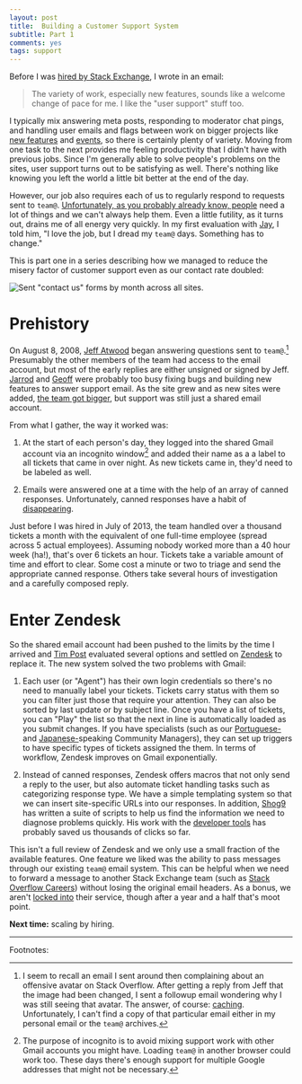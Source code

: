 ```yaml
---
layout: post
title:  Building a Customer Support System
subtitle: Part 1
comments: yes
tags: support
---
```


Before I was
[hired by Stack Exchange](http://blog.stackoverflow.com/2013/08/please-welcome-jon-ericson-community-manager/),
I wrote in an email:

> The variety of work, especially new features, sounds like a welcome
change of pace for me.  I like the "user support" stuff too.

I typically mix answering meta posts, responding to moderator chat
pings, and handling user emails and flags between work on bigger
projects like
[new features](http://meta.stackexchange.com/q/234259/1438) and
[events](http://blog.stackoverflow.com/2014/12/winter-bash-2014/), so
there is certainly plenty of variety. Moving from one task to the next
provides me feeling productivity that I didn't have with previous
jobs. Since I'm generally able to solve people's problems on the
sites, user support turns out to be satisfying as well. There's
nothing like knowing you left the world a little bit better at the end
of the day.

However, our job also requires each of us to regularly respond to
requests sent to
`team@`. [Unfortunately, as you probably already know, people](https://twitter.com/horse_ebooks/status/228032106859749377)
need a lot of things and we can't always help them. Even a little
futility, as it turns out, drains me of all energy very quickly. In my
first evaluation with
[Jay](http://stackexchange.com/about/management), I told him, "I love
the job, but I dread my `team@` days. Something has to change."

This is part one in a series describing how we managed to reduce the
misery factor of customer support even as our contact rate doubled:

![Sent "contact us" forms by month across all sites.](http://i.stack.imgur.com/6cqVn.png)

# Prehistory

On August 8, 2008, [Jeff Atwood](http://blog.codinghorror.com/) began
answering questions sent to `team@`.[^1] Presumably the other members
of the team had access to the email account, but most of the early
replies are either unsigned or signed by
Jeff. [Jarrod](http://blog.stackoverflow.com/2009/01/welcome-stack-overflow-valued-associate-00002/)
and
[Geoff](http://blog.stackoverflow.com/2009/05/welcome-stack-overflow-valued-associate-00003/)
were probably too busy fixing bugs and building new features to answer
support email. As the site grew and as new sites were added,
[the team got bigger](http://blog.stackoverflow.com/2010/04/welcome-stack-overflow-valued-associate-00005/),
but support was still just a shared email account.

From what I gather, the way it worked was:

1. At the start of each person's day, they logged into the shared
   Gmail account via an incognito window[^2] and added their name as a
   a label to all tickets that came in over night. As new tickets came
   in, they'd need to be labeled as well.

2. Emails were answered one at a time with the help of an array of
   canned responses. Unfortunately, canned responses have a habit of
   [disappearing](https://groups.google.com/forum/#!topic/gmail-users/UhgkztNU9uI).

Just before I was hired in July of 2013, the team handled over a
thousand tickets a month with the equivalent of one full-time employee
(spread across 5 actual employees). Assuming nobody worked more than a
40 hour week (ha!), that's  over 6 tickets an hour. Tickets
take a variable amount of time and effort to clear. Some cost a minute
or two to triage and send the appropriate canned response. Others take
several hours of investigation and a carefully composed reply.

# Enter Zendesk

So the shared email account had been pushed to the limits by the time
I arrived and
[Tim Post](http://blog.stackoverflow.com/2013/05/welcome-tim-post-our-latest-community-manager/)
evaluated several options and settled on
[Zendesk](https://www.zendesk.com/) to replace it. The new system
solved the two problems with Gmail:

1. Each user (or "Agent") has their own login credentials so there's
   no need to manually label your tickets. Tickets carry status with
   them so you can filter just those that require your attention. They
   can also be sorted by last update or by subject line. Once you have
   a list of tickets, you can "Play" the list so that the next in line
   is automatically loaded as you submit changes. If you have
   specialists (such as our
   [Portuguese-](http://blog.stackoverflow.com/2013/08/introducing-gabe-the-smiling-community-manager/)
   and
   [Japanese-](http://blog.stackoverflow.com/2014/07/please-welcome-jmac-community-manager-of-the-rising-sun/)speaking
   Community Managers), they can set up triggers to have specific
   types of tickets assigned the them. In terms of workflow, Zendesk
   improves on Gmail exponentially.

2. Instead of canned responses, Zendesk offers macros that not only
   send a reply to the user, but also automate ticket handling tasks
   such as categorizing response type. We have a simple templating
   system so that we can insert site-specific URLs into our
   responses. In addition,
   [Shog9](http://blog.stackoverflow.com/2011/03/welcome-valued-associate-josh-heyer/)
   has written a suite of scripts to help us find the information we
   need to diagnose problems quickly. His work with the
   [developer tools](https://developer.zendesk.com/) has probably
   saved us thousands of clicks so far.

This isn't a full review of Zendesk and we only use a small fraction
of the available features. One feature we liked was the ability to
pass messages through our existing `team@` email system. This can be
helpful when we need to forward a message to another Stack Exchange
team (such as
[Stack Overflow Careers](http://careers.stackoverflow.com/)) without
losing the original email headers. As a bonus, we aren't
[locked into](http://www.joelonsoftware.com/articles/fog0000000032.html)
their service, though after a year and a half that's moot point.

**Next time:** scaling by hiring.

---

Footnotes:

[^1]:

    I seem to recall an email I sent around then complaining about an
offensive avatar on Stack Overflow.  After getting a reply from Jeff
that the image had been changed, I sent a followup email wondering why
I was still seeing that avatar. The answer, of course:
[caching](http://meta.stackexchange.com/a/221414/1438). Unfortunately,
I can't find a copy of that particular email either in my personal
email or the `team@` archives.

[^2]:

    The purpose of incognito is to avoid mixing support work with
other Gmail accounts you might have. Loading `team@` in another
browser could work too. These days there's enough support for multiple
Google addresses that might not be necessary.

<!-- LocalWords: Zendesk LocalWords login Shog heyer http html
joelonsoftware -->
